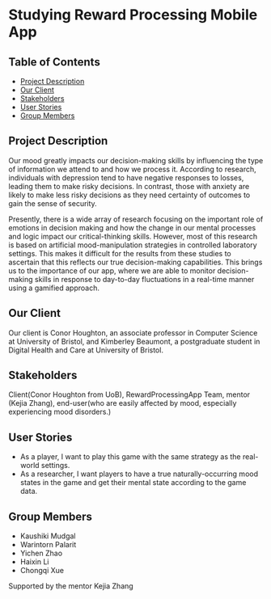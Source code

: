 # Studying Reward Processing Mobile App

## Table of Contents
- [Project Description](#project-description)
- [Our Client](#our-client)
- [Stakeholders](#stakeholders)
- [User Stories](#user-sotries)
- [Group Members](#group-members)

## Project Description
Our mood greatly impacts our decision-making skills by influencing the type of information we attend to and how we process it. According to research, individuals with depression tend to have negative responses to losses, leading them to make risky decisions. In contrast, those with anxiety are likely to make less risky decisions as they need certainty of outcomes to gain the sense of security.

Presently, there is a wide array of research focusing on the important role of emotions in decision making and how the change in our mental processes and logic impact our critical-thinking skills. However, most of this research is based on artificial mood-manipulation strategies in controlled laboratory settings. This makes it difficult for the results from these studies to ascertain that this reflects our true decision-making capabilities. This brings us to the importance of our app, where we are able to monitor decision-making skills in response to day-to-day fluctuations in a real-time manner using a gamified approach.

## Our Client
Our client is Conor Houghton, an associate professor in Computer Science at University of Bristol, and Kimberley Beaumont, a postgraduate student in Digital Health and Care at University of Bristol.

## Stakeholders
Client(Conor Houghton from UoB), RewardProcessingApp Team, mentor (Kejia Zhang), end-user(who are easily affected by mood, especially experiencing mood disorders.)

## User Stories
- As a player, I want to play this game with the same strategy as the real-world settings.
- As a researcher, I want players to have a true naturally-occurring mood states in the game and get their mental state according to the game data.

## Group Members
- Kaushiki Mudgal
- Warintorn Palarit
- Yichen Zhao
- Haixin Li
- Chongqi Xue

Supported by the mentor Kejia Zhang
